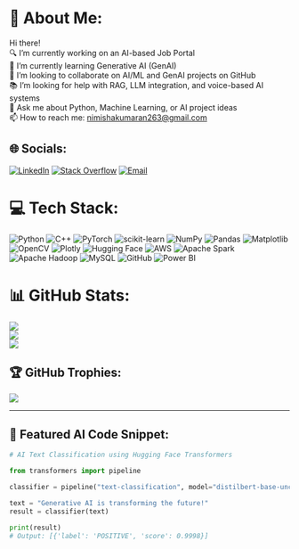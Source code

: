 # 💫 About Me:
Hi there!<br>
🔍 I’m currently working on an AI-based Job Portal<br>
🧠 I’m currently learning Generative AI (GenAI)<br>
🤝 I’m looking to collaborate on AI/ML and GenAI projects on GitHub<br>
📚 I’m looking for help with RAG, LLM integration, and voice-based AI systems<br>
💬 Ask me about Python, Machine Learning, or AI project ideas<br>
📫 How to reach me: nimishakumaran263@gmail.com

## 🌐 Socials:
[![LinkedIn](https://img.shields.io/badge/LinkedIn-%230077B5.svg?logo=linkedin&logoColor=white)](https://linkedin.com/in/nimisha-k-kumaran) 
[![Stack Overflow](https://img.shields.io/badge/-Stackoverflow-FE7A16?logo=stack-overflow&logoColor=white)](https://stackoverflow.com/users/31009982/nimisha-k-kumaran) 
[![Email](https://img.shields.io/badge/Email-D14836?logo=gmail&logoColor=white)](mailto:nimishakumaran263@gmail.com)

# 💻 Tech Stack:
![Python](https://img.shields.io/badge/python-3670A0?style=for-the-badge&logo=python&logoColor=ffdd54) 
![C++](https://img.shields.io/badge/c++-%2300599C.svg?style=for-the-badge&logo=c%2B%2B&logoColor=white) 
![PyTorch](https://img.shields.io/badge/PyTorch-%23EE4C2C.svg?style=for-the-badge&logo=PyTorch&logoColor=white)
![scikit-learn](https://img.shields.io/badge/scikit--learn-%23F7931E.svg?style=for-the-badge&logo=scikit-learn&logoColor=white) 
![NumPy](https://img.shields.io/badge/numpy-%23013243.svg?style=for-the-badge&logo=numpy&logoColor=white) 
![Pandas](https://img.shields.io/badge/pandas-%23150458.svg?style=for-the-badge&logo=pandas&logoColor=white) 
![Matplotlib](https://img.shields.io/badge/Matplotlib-%23ffffff.svg?style=for-the-badge&logo=Matplotlib&logoColor=black)
![OpenCV](https://img.shields.io/badge/opencv-%23white.svg?style=for-the-badge&logo=opencv&logoColor=white) 
![Plotly](https://img.shields.io/badge/Plotly-%233F4F75.svg?style=for-the-badge&logo=plotly&logoColor=white)
![Hugging Face](https://img.shields.io/badge/HuggingFace-%23FFDD54.svg?style=for-the-badge&logo=huggingface&logoColor=black)
![AWS](https://img.shields.io/badge/AWS-%23FF9900.svg?style=for-the-badge&logo=amazon-aws&logoColor=white) 
![Apache Spark](https://img.shields.io/badge/Apache%20Spark-FDEE21?style=for-the-badge&logo=apachespark&logoColor=black) 
![Apache Hadoop](https://img.shields.io/badge/Apache%20Hadoop-66CCFF?style=for-the-badge&logo=apachehadoop&logoColor=black) 
![MySQL](https://img.shields.io/badge/mysql-4479A1.svg?style=for-the-badge&logo=mysql&logoColor=white)
![GitHub](https://img.shields.io/badge/github-%23121011.svg?style=for-the-badge&logo=github&logoColor=white)
![Power BI](https://img.shields.io/badge/power_bi-F2C811?style=for-the-badge&logo=powerbi&logoColor=black)

# 📊 GitHub Stats:
![](https://github-readme-stats.vercel.app/api?username=nimisha442&theme=dark&hide_border=false&include_all_commits=true&count_private=true)<br/>
![](https://streak-stats.demolab.com?user=nimisha442&theme=dark&hide_border=false)<br/>
![](https://github-readme-stats.vercel.app/api/top-langs/?username=nimisha442&theme=dark&hide_border=false&layout=compact)

## 🏆 GitHub Trophies:
![](https://github-profile-trophy.vercel.app/?username=nimisha442&theme=radical&no-frame=false&no-bg=true&margin-w=4)

---

## 🤖 Featured AI Code Snippet:
```python
# AI Text Classification using Hugging Face Transformers

from transformers import pipeline

classifier = pipeline("text-classification", model="distilbert-base-uncased-finetuned-sst-2-english")

text = "Generative AI is transforming the future!"
result = classifier(text)

print(result)
# Output: [{'label': 'POSITIVE', 'score': 0.9998}]
